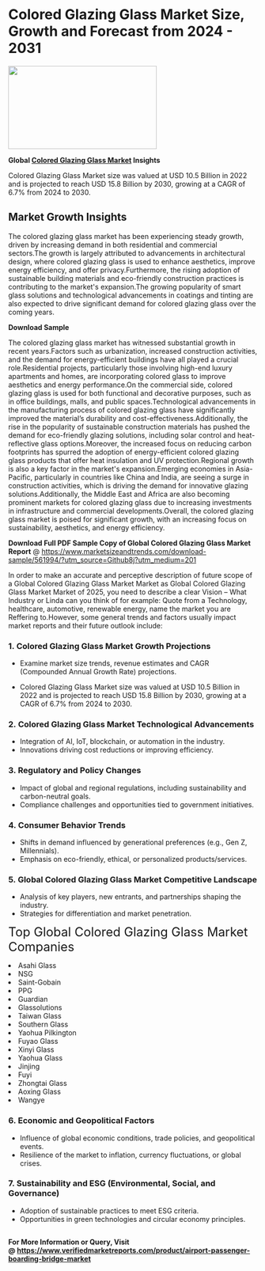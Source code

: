 <H1>Colored Glazing Glass Market Size, Growth and Forecast from 2024 - 2031</H1><img class="aligncenter size-medium wp-image-584254" src="https://thirdeyenews.in/wp-content/uploads/2024/09/Global-Market-Research-300x168.jpeg" alt="" width="300" height="168" /><p><strong>Global&nbsp;<a href="https://www.marketsizeandtrends.com/download-sample/561994/?utm_source=Github8j?utm_medium=201">Colored Glazing Glass Market</a> Insights</strong></p><p>Colored Glazing Glass Market size was valued at USD 10.5 Billion in 2022 and is projected to reach USD 15.8 Billion by 2030, growing at a CAGR of 6.7% from 2024 to 2030.</p><p><h2>Market Growth Insights</h2> <p>The colored glazing glass market has been experiencing steady growth, driven by increasing demand in both residential and commercial sectors.The growth is largely attributed to advancements in architectural design, where colored glazing glass is used to enhance aesthetics, improve energy efficiency, and offer privacy.Furthermore, the rising adoption of sustainable building materials and eco-friendly construction practices is contributing to the market's expansion.The growing popularity of smart glass solutions and technological advancements in coatings and tinting are also expected to drive significant demand for colored glazing glass over the coming years.</p> <p><strong>Download Sample</strong></p> <p>The colored glazing glass market has witnessed substantial growth in recent years.Factors such as urbanization, increased construction activities, and the demand for energy-efficient buildings have all played a crucial role.Residential projects, particularly those involving high-end luxury apartments and homes, are incorporating colored glass to improve aesthetics and energy performance.On the commercial side, colored glazing glass is used for both functional and decorative purposes, such as in office buildings, malls, and public spaces.Technological advancements in the manufacturing process of colored glazing glass have significantly improved the material’s durability and cost-effectiveness.Additionally, the rise in the popularity of sustainable construction materials has pushed the demand for eco-friendly glazing solutions, including solar control and heat-reflective glass options.Moreover, the increased focus on reducing carbon footprints has spurred the adoption of energy-efficient colored glazing glass products that offer heat insulation and UV protection.Regional growth is also a key factor in the market's expansion.Emerging economies in Asia-Pacific, particularly in countries like China and India, are seeing a surge in construction activities, which is driving the demand for innovative glazing solutions.Additionally, the Middle East and Africa are also becoming prominent markets for colored glazing glass due to increasing investments in infrastructure and commercial developments.Overall, the colored glazing glass market is poised for significant growth, with an increasing focus on sustainability, aesthetics, and energy efficiency.<p><span class=""><strong>Download Full PDF Sample Copy of Global Colored Glazing Glass Market Report</strong> @ <a href="https://www.marketsizeandtrends.com/download-sample/561994/?utm_source=Github8j?utm_medium=201" target="_blank">https://www.marketsizeandtrends.com/download-sample/561994/?utm_source=Github8j?utm_medium=201</a></span></p><p>In order to make an accurate and perceptive description of future scope of a Global&nbsp;Colored Glazing Glass Market Market as Global&nbsp;Colored Glazing Glass Market Market of 2025, you need to describe a clear Vision &ndash; What Industry or Linda can you think of for example: Quote from a Technology, healthcare, automotive, renewable energy, name the market you are Reffering to.However, some general trends and factors usually impact market reports and their future outlook include:</p><h3>1.&nbsp;<strong>Colored Glazing Glass Market Growth Projections</strong></h3><ul><li>Examine market size trends, revenue estimates and CAGR (Compounded Annual Growth Rate) projections.</li><li><p>Colored Glazing Glass Market size was valued at USD 10.5 Billion in 2022 and is projected to reach USD 15.8 Billion by 2030, growing at a CAGR of 6.7% from 2024 to 2030.</p></li></ul><h3>2.&nbsp;<strong>Colored Glazing Glass Market Technological Advancements</strong></h3><ul><li>Integration of AI, IoT, blockchain, or automation in the industry.</li><li>Innovations driving cost reductions or improving efficiency.</li></ul><h3>3.&nbsp;<strong>Regulatory and Policy Changes</strong></h3><ul><li>Impact of global and regional regulations, including sustainability and carbon-neutral goals.</li><li>Compliance challenges and opportunities tied to government initiatives.</li></ul><h3>4.&nbsp;<strong>Consumer Behavior Trends</strong></h3><ul><li>Shifts in demand influenced by generational preferences (e.g., Gen Z, Millennials).</li><li>Emphasis on eco-friendly, ethical, or personalized products/services.</li></ul><h3>5.&nbsp;<strong>Global Colored Glazing Glass Market Competitive Landscape</strong></h3><ul><li>Analysis of key players, new entrants, and partnerships shaping the industry.</li><li>Strategies for differentiation and market penetration.</li></ul><p data-pm-slice="1 1 []"><span style="color: inherit; font-family: inherit; font-size: 25px;">Top Global Colored Glazing Glass Market Companies</span></p><div class="" data-test-id=""><p><li>Asahi Glass</li><li> NSG</li><li> Saint-Gobain</li><li> PPG</li><li> Guardian</li><li> Glassolutions</li><li> Taiwan Glass</li><li> Southern Glass</li><li> Yaohua Pilkington</li><li> Fuyao Glass</li><li> Xinyi Glass</li><li> Yaohua Glass</li><li> Jinjing</li><li> Fuyi</li><li> Zhongtai Glass</li><li> Aoxing Glass</li><li> Wangye</li></p></div><h3>6.&nbsp;<strong>Economic and Geopolitical Factors</strong></h3><ul><li>Influence of global economic conditions, trade policies, and geopolitical events.</li><li>Resilience of the market to inflation, currency fluctuations, or global crises.</li></ul><h3>7.&nbsp;<strong>Sustainability and ESG (Environmental, Social, and Governance)</strong></h3><ul><li>Adoption of sustainable practices to meet ESG criteria.</li><li>Opportunities in green technologies and circular economy principles.</li></ul><h2><strong style="font-size: 14px;">For More Information or Query, Visit @&nbsp;</strong><a style="background-color: #ffffff; font-size: 14px;" href="https://www.marketsizeandtrends.com/report/colored-glazing-glass-market/" target="_blank">https://www.verifiedmarketreports.com/product/airport-passenger-boarding-bridge-market</a></h2>